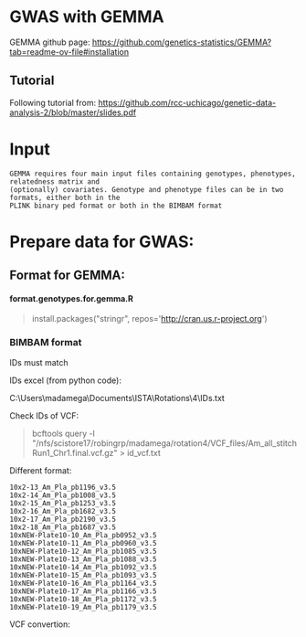 # GWAS with GEMMA

GEMMA github page: https://github.com/genetics-statistics/GEMMA?tab=readme-ov-file#installation

## Tutorial

Following tutorial from: https://github.com/rcc-uchicago/genetic-data-analysis-2/blob/master/slides.pdf

# Input
```
GEMMA requires four main input files containing genotypes, phenotypes, relatedness matrix and
(optionally) covariates. Genotype and phenotype files can be in two formats, either both in the
PLINK binary ped format or both in the BIMBAM format
```
# Prepare data for GWAS:

## Format for GEMMA:

#### format.genotypes.for.gemma.R

> install.packages("stringr", repos='http://cran.us.r-project.org')
>

### BIMBAM format

IDs must match

IDs excel (from python code):

C:\Users\madamega\Documents\ISTA\Rotations\4\IDs.txt

Check IDs of VCF:

> bcftools query -l "/nfs/scistore17/robingrp/madamega/rotation4/VCF_files/Am_all_stitchRun1_Chr1.final.vcf.gz" > id_vcf.txt

Different format:

```
10x2-13_Am_Pla_pb1196_v3.5
10x2-14_Am_Pla_pb1008_v3.5
10x2-15_Am_Pla_pb1253_v3.5
10x2-16_Am_Pla_pb1682_v3.5
10x2-17_Am_Pla_pb2190_v3.5
10x2-18_Am_Pla_pb1687_v3.5
10xNEW-Plate10-10_Am_Pla_pb0952_v3.5
10xNEW-Plate10-11_Am_Pla_pb0960_v3.5
10xNEW-Plate10-12_Am_Pla_pb1085_v3.5
10xNEW-Plate10-13_Am_Pla_pb1088_v3.5
10xNEW-Plate10-14_Am_Pla_pb1092_v3.5
10xNEW-Plate10-15_Am_Pla_pb1093_v3.5
10xNEW-Plate10-16_Am_Pla_pb1164_v3.5
10xNEW-Plate10-17_Am_Pla_pb1166_v3.5
10xNEW-Plate10-18_Am_Pla_pb1172_v3.5
10xNEW-Plate10-19_Am_Pla_pb1179_v3.5
```

VCF convertion: 




